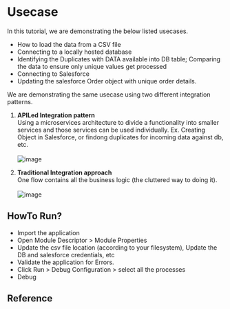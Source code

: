 # Usecase
In this tutorial, we are demonstrating the below listed usecases.

 - How to load the data from a CSV file
 - Connecting to a locally hosted database
 - Identifying the Duplicates with DATA available into DB table; Comparing the data to ensure only unique values get processed
 - Connecting to Salesforce
 - Updating the salesforce Order object with unique order details.
 
We are demonstrating the same usecase using two different integration patterns. 
1. **APILed Integration pattern** <br />
 Using a microservices architecture to divide a functionality into smaller services and those services can be used individually. Ex. Creating Object in Salesforce, or findong duplicates for incoming data against db, etc. <br /><br /> ![image](https://user-images.githubusercontent.com/38240734/190411363-53ff5c24-530b-42f3-8a0e-7939fffcb4af.png)


2. **Traditional Integration approach** <br />
One flow contains all the business logic (the cluttered way to doing it). <br /> <br /> ![image](https://user-images.githubusercontent.com/38240734/190411227-307d8d2b-3555-4a11-8083-20e2bf49d9b6.png)

 
## HowTo Run?
  - Import the application
  - Open Module Descriptor > Module Properties
  - Update the csv file location (according to your filesystem), Update the DB and salesforce credentials, etc
  - Validate the application for Errors.
  - Click Run > Debug Configuration > select all the processes
  - Debug

## Reference
